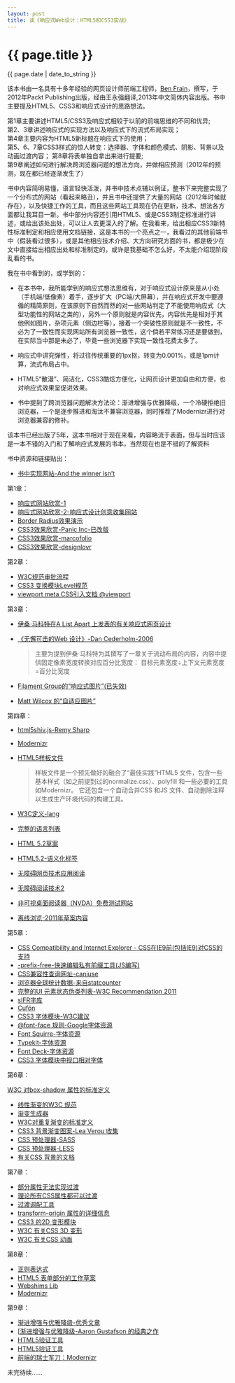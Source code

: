 ```yaml
---
layout: post
title: 读《响应式Web设计：HTML5和CSS3实战》
---
```


{{ page.title }}
================
<p class="meta">{{ page.date | date_to_string }}</p>

该本书由一名具有十多年经验的网页设计师前端工程师，[Ben Frain](www.benfrain.com)，撰写，于2012年Packt Publishing出版，经由王永强翻译,2013年中文简体内容出版。书中主要提及HTML5、CSS3和响应式设计的思路想法。

第1章主要讲述HTML5/CSS3及响应式相较于以前的前端思维的不同和优异;    
第2、3章讲述响应式的实现方法以及响应式下的流式布局实现；    
第4章主要内容为HTML5新标题在响应式下的使用；    
第5、6、7章CSS3样式的惊人转变：选择器、字体和颜色模式、阴影、背景以及动画过渡内容； 
第8章将表单独自拿出来进行提要;  
第9章阐述如何进行解决跨浏览器问题的想法方向，并做相应预测（2012年的预测，现在都已经逐渐发生了）

书中内容简明易懂，语言轻快活泼，并书中技术点辅以例证，整书下来完整实现了一个分布式的网站（看起来略丑），并且书中还提供了大量的网站（2012年时候就存在），以及快捷工作的工具，而且这些网站工具现在仍在更新，技术、想法各方面都让我耳目一新。书中部分内容还引用HTML5、或是CSS3制定标准进行讲述，或给出该处出处，可以让人去更深入的了解。在我看来，给出相应CSS3新特性标准制定和相应使用文档链接，这是本书的一个亮点之一，我看过的其他前端书中（假装看过很多），或是其他相应技术介绍、大方向研究方面的书，都是极少在文中直接给出相应出处和标准制定的，或许是我基础不怎么好，不太能介绍现阶段乱看的书。

我在书中看到的，或学到的：

*	 在本书中，我所能学到的响应式想法思维有，对于响应式设计原来是从小处（手机端/低像素）着手，逐步扩大（PC端/大屏幕），并在响应式开发中要遵循的精简原则，在该原则下自然而然的对一些网站判定了不能使用响应式（大型功能性的网站之类的），另外一个原则就是内容优先，内容优先是相对于其他例如图片，杂项元素（侧边栏等），接着一个突破性原则就是不一致性，不必为了一致性而实现网站所有浏览器一致性，这个倘若平常练习还是要做到，在实际当中那是未必了，毕竟一些浏览器下实现一致性花费太多了。

* 	响应式中讲究弹性，将过往传统重要的1px抠，转变为0.001%，或是1pm计算，流式布局占中。

* 	HTML5“散漫”、简洁化，CSS3酷炫方便化，让网页设计更加自由和方便，也对响应式效果呈促进效果。

* 	书中提到了跨浏览器问题解决方法论：渐进增强与优雅降级，一个冷硬拒绝旧浏览器，一个是逐步推进和淘汰不兼容浏览器，同时推荐了Modernizr进行对浏览器兼容的修补。

该本书已经出版了5年，这本书相对于现在来看，内容略流于表面，但与当时应该是一本不错的入门和了解响应式发展的书本，当然现在也是不错的了解资料

书中资源和链接贴出：

*	[书中实现网站-And the winner isn’t](http://www.andthewinnerisnt.com/)	

第1章：	

*	[响应式网站欣赏-1](http://thinkvitamin.com/)   
*	[响应式网站欣赏-2-响应式设计创意收集网站](https://mediaqueri.es/)     
*	[Border Radius效果演示](https://testdrive-archive.azurewebsites.net/html5/borderradius/default.html)    
*	[CSS3效果欣赏-Panic Inc-已改版](https://panic.com/blog/)     
*	[CSS3效果欣赏-marcofolio](http://demo.marcofolio.net/3d_animation_css3/)    
*	[CSS3效果欣赏-designlovr](http://designlovr.com/)     

第2章：	

*	[W3C规范审批流程](http://www.w3.org/2005/10/Process-20051014/tr)    
*	[CSS3 变换模块Level规范](http://www.w3.org/TR/css3-3d-transforms/)     
*	[viewport meta CSS引入文档 @viewport](http://dev.w3.org/csswg/css-device-adapt/)       

第3章：	

*	[伊桑·马科特在A List Apart 上发表的有关响应式网页设计](http://www.alistapart.com/articles/responsive-web-design/)    
*	[《无懈可击的Web 设计》-Dan Cederholm-2006](https://book.douban.com/subject/1937913/)    

	>主要为提到伊桑·马科特为其撰写了一章关于流动布局的内容，内容中提供固定像素宽度转换对应百分比宽度：
	>			目标元素宽度÷上下文元素宽度=百分比宽度	

*	[Filament Group的“响应式图片”(已失效)](http://filamentgroup.com/lab/responsive_images_experi_menting_with_context_aware_image_sizing/)     
*	[Matt Wilcox 的“自适应图片”](http://adaptive-images.com/)      

第四章：    
*	[html5shiv.js-Remy Sharp](https://remysharp.com/2009/01/07/html5-enabling-script/)     
*	[Modernizr](http://www.modernizr.com)      
*	[HTML5样板文件](http://html5boilerplate.com/)     		

	>样板文件是一个预先做好的融合了“最佳实践”HTML5 文件，包含一些基本样式（如之前提到过的normalize.css）、polyfill 和一些必要的工具如Modernizr。
	>它还包含一个自动合并CSS 和JS 文件、自动删除注释以生成生产环境代码的构建工具。

*	[W3C定义-lang](http://dev.w3.org/html5/spec/Overview.html#attr-lang)           
*	[完整的语言列表](http://www.iana.org/assignments/language-subtag-registry)            
*	[HTML 5.2草案](http://w3c.github.io/html/#non-conforming-features)       
*	[HTML5.2-语义化标签](http://w3c.github.io/html/sections.html#sections)       
*	[无障碍网页技术应用阅读](https://www.w3.org/WAI/intro/aria)    
*	[无障碍阅读技术2](https://www.w3.org/TR/wai-aria/roles#role_definitions)       
*	[非可视桌面阅读器（NVDA）免费测试网站](http://www.nvdaproject.org/)    
*	[离线浏览-2011年草案内容](https://www.w3.org/TR/2011/WD-html5-20110525/offline.html)			  

第5章：      

*	[CSS Compatibility and Internet Explorer - CSS在IE9前(包括IE9)对CSS的支持](https://msdn.microsoft.com/en-us/library/cc351024(v=vs.85).aspx)				
*	[-prefix-free-快速编辑私有前缀工具(JS编写)](http://leaverou.github.io/prefixfree/)      
*	[CSS兼容性查询网址-caniuse](http://caniuse.com/)      
*	[浏览器全球统计数据-来自statcounter](http://gs.statcounter.com/)      
*	[完整的UI 元素状态伪类列表-W3C Recommendation 2011](https://www.w3.org/TR/selectors/#UIstates)
*	[sIFR字库](http://www.mikeindustries.com/blog/sifr/)
*	[Cufón](http://cufon.shoqolate.com/generate/)
*	[CSS3 字体模块-W3C建议](https://www.w3.org/TR/css-fonts-3/)
*	[@font-face 规则-Google字体资源](https://fonts.google.com/)
*	[Font Squirre-字体资源](www.fontsquirrel.com)
*	[Typekit-字体资源](www.typekit.com)
*	[Font Deck-字体资源](www.fontdeck.com)
*	[CSS3 字体模块中视口相对字体](https://www.w3.org/TR/css3-values/#relative-lengths)

第6章：

[W3C 对box-shadow 属性的标准定义](https://www.w3.org/TR/css3-background/#the-box-shadow)
*	[线性渐变的W3C 规范](https://drafts.csswg.org/css-images-3/#linear-gradients)
*	[渐变生成器](http://www.colorzilla.com/gradient-editor/)
*	[W3C对重复渐变的标准定义](https://drafts.csswg.org/css-images-3/#repeating-gradients)
*	[CSS3 背景渐变图案-Lea Verou 收集](http://lea.verou.me/css3patterns/)
*	[CSS 预处理器-SASS](http://sasslang.com)
*	[CSS 预处理器-LESS](http://lesscss.org)
*	[有关CSS 背景的文档](https://www.w3.org/TR/css3-background/#backgrounds)

第7章：

*	[部分属性无法实现过渡](https://drafts.csswg.org/css-transitions-1/)
*	[理论所有CSS属性都可以过渡](https://drafts.csswg.org/css-transitions-1/#animatable-css)
*	[过渡调配工具](http://cubic-bezier.com/)
*	[transform-origin 属性的详细信息](https://www.w3.org/TR/css-transforms-1/#transform-origin-property)
*	[CSS3 的2D 变形模块](https://www.w3.org/TR/css-transforms-1/#two-d-transform-functions)
*	[W3C 有关CSS 3D 变形](https://www.w3.org/TR/css-transforms-1/#three-d-transform-functions)
*	[W3C 有关CSS 动画](https://drafts.csswg.org/css-animations-1/)

第8章：

*	[正则表达式](https://en.wikipedia.org/wiki/Regular_expression)
*	[HTML5 表单部分的工作草案](https://dev.w3.org/html5/spec-author-view/forms.html#forms)
*	[Webshims Lib](http://afarkas.github.com/webshim/demos/)
*	[Modernizr](http://www.modernizr.com)

第9章：

*	[渐进增强与优雅降级-优秀文章](https://www.w3.org/wiki/Graceful_degradation_versus_progressive_enhancement)
*	[[渐进增强与优雅降级-Aaron Gustafson 的经典之作](https://alistapart.com/article/understandingprogressiveenhancement)
*	[HTML5验证工具](https://validator.nu/)
*	[HTML5验证工具](https://validator.w3.org/)
*	[前端的瑞士军刀：Modernizr](http://www.modernizr.com)


未完待续……




































